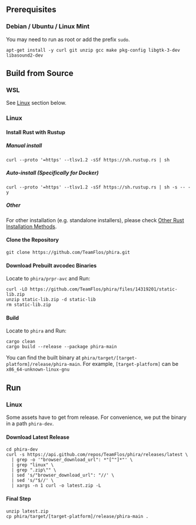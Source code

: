 ## Prerequisites
### Debian / Ubuntu / Linux Mint
You may need to run as root or add the prefix `sudo`.
```
apt-get install -y curl git unzip gcc make pkg-config libgtk-3-dev libasound2-dev
```
## Build from Source
### WSL
See [Linux](#linux) section below.
### Linux
#### Install Rust with Rustup
##### Manual install
```
curl --proto '=https' --tlsv1.2 -sSf https://sh.rustup.rs | sh
```
##### Auto-install (Specifically for Docker)
```
curl --proto '=https' --tlsv1.2 -sSf https://sh.rustup.rs | sh -s -- -y
```
##### Other
For other installation (e.g. standalone installers), please check [Other Rust Installation Methods](https://forge.rust-lang.org/infra/other-installation-methods.html#standalone).
#### Clone the Repository
```
git clone https://github.com/TeamFlos/phira.git
```
#### Download Prebuilt avcodec Binaries
Locate to `phira/prpr-avc` and Run:
```
curl -LO https://github.com/TeamFlos/phira/files/14319201/static-lib.zip
unzip static-lib.zip -d static-lib
rm static-lib.zip
```
#### Build
Locate to `phira` and Run:
```
cargo clean
cargo build --release --package phira-main
```
You can find the built binary at `phira/target/[target-platform]/release/phira-main`.
For example, `[target-platform]` can be `x86_64-unknown-linux-gnu`
## Run
### Linux
Some assets have to get from release. For convenience, we put the binary in a path `phira-dev`. 
#### Download Latest Release
```
cd phira-dev
curl -s https://api.github.com/repos/TeamFlos/phira/releases/latest \
  | grep -o '"browser_download_url": *"[^"]*"' \
  | grep "linux" \
  | grep ".zip\"" \
  | sed 's/"browser_download_url": "//' \
  | sed 's/"$//' \
  | xargs -n 1 curl -o latest.zip -L
```
#### Final Step
```
unzip latest.zip
cp phira/target/[target-platform]/release/phira-main .
```
